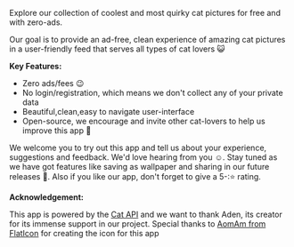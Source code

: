 Explore our collection of coolest and most quirky cat pictures for free and with zero-ads.

<p>Our goal is to provide an ad-free, clean experience of amazing cat pictures in a user-friendly feed that serves all types of cat lovers 😺 </p>

<b>Key Features:</b>
<ul>
<li> Zero ads/fees 😉 </li>
<li>No login/registration, which means we don't collect any of your private data</li>
<li>Beautiful,clean,easy to navigate user-interface</li>
<li>Open-source, we encourage and invite other cat-lovers to help us improve this app 🙌 </li>
</ul>

We welcome you to try out this app and tell us about your experience, suggestions and feedback. We'd love hearing from you :relaxed:.
 </b>Stay tuned</b> as we have got features like saving as wallpaper and sharing in our future releases 🤞. Also if you like our app, don't forget to give a 5-:⭐ rating.
 
<b>Acknowledgement:</b>

<p>This app is powered by the <a href="https://thecatapi.com">Cat API</a> and we want to thank Aden, its creator for its immense support in our project.
Special thanks to <a href="https://www.flaticon.com/authors/aomam"> AomAm from FlatIcon</a> for creating the icon for this app </p>
